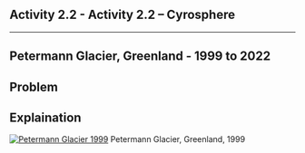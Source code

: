 ## Activity 2.2 - Activity 2.2 – Cyrosphere

---

## Petermann Glacier, Greenland - 1999 to 2022

## Problem

## Explaination

[![Petermann Glacier 1999](https://eros.usgs.gov/sites/eros.usgs.gov/files/2022-08/19990709_PetermannIntro.png)](https://eros.usgs.gov/sites/eros.usgs.gov/files/2022-08/19990709_PetermannIntro.png)
Petermann Glacier, Greenland, 1999

